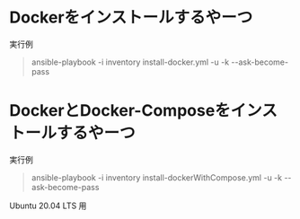 # Dockerをインストールするやーつ

実行例
> ansible-playbook -i inventory install-docker.yml -u <username> -k --ask-become-pass

# DockerとDocker-Composeをインストールするやーつ

実行例
> ansible-playbook -i inventory install-dockerWithCompose.yml -u <username> -k --ask-become-pass

Ubuntu 20.04 LTS 用
